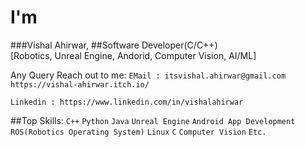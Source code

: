 # I'm
###Vishal Ahirwar,
##Software Developer(C/C++)  
[Robotics, Unreal Engine, Andorid, Computer Vision, AI/ML]

Any Query Reach out to me:
```EMail : itsvishal.ahirwar@gmail.com ``` ```https://vishal-ahirwar.itch.io/```
```
Linkedin : https://www.linkedin.com/in/vishalahirwar
```
##Top Skills:
```C++``` ```Python``` ```Java``` ```Unreal Engine``` ```Android App Development```
```ROS(Robotics Operating System)``` ```Linux``` ```C``` ```Computer Vision``` ```Etc.```
<!---
IVishalAhirwar/IVishalAhirwar is a ✨ special ✨ repository because its `README.md` (this file) appears on your GitHub profile.
You can click the Preview link to take a look at your changes.
--->
